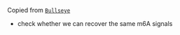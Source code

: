 Copied from [`Bullseye`](`https://github.com/mflamand/Bullseye`)

- check whether we can recover the same m6A signals


